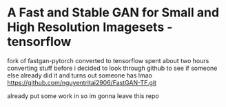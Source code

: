 # A Fast and Stable GAN for Small and High Resolution Imagesets - tensorflow
fork of fastgan-pytorch converted to tensorflow
spent about two hours converting stuff before i decided to look through github to see if someone else already did it and turns out someone has lmao
https://github.com/nguyentritai2906/FastGAN-TF.git

already put some work in so im gonna leave this repo